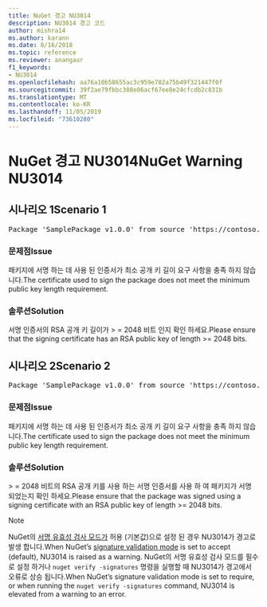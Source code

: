 ```yaml
---
title: NuGet 경고 NU3014
description: NU3014 경고 코드
author: mishra14
ms.author: karann
ms.date: 8/16/2018
ms.topic: reference
ms.reviewer: anangaur
f1_keywords:
- NU3014
ms.openlocfilehash: aa76a10b58655ac3c959e782a75b49f321447f0f
ms.sourcegitcommit: 39f2ae79fbbc308e06acf67ee8e24cfcdb2c831b
ms.translationtype: MT
ms.contentlocale: ko-KR
ms.lasthandoff: 11/05/2019
ms.locfileid: "73610280"
---
```

# <a name="nuget-warning-nu3014"></a><span data-ttu-id="adcf6-103">NuGet 경고 NU3014</span><span class="sxs-lookup"><span data-stu-id="adcf6-103">NuGet Warning NU3014</span></span>

## <a name="scenario-1"></a><span data-ttu-id="adcf6-104">시나리오 1</span><span class="sxs-lookup"><span data-stu-id="adcf6-104">Scenario 1</span></span>

<pre>Package 'SamplePackage v1.0.0' from source 'https://contoso.com/index.json': The signing certificate does not meet a minimum public key length requirement.</pre>

### <a name="issue"></a><span data-ttu-id="adcf6-105">문제점</span><span class="sxs-lookup"><span data-stu-id="adcf6-105">Issue</span></span>

<span data-ttu-id="adcf6-106">패키지에 서명 하는 데 사용 된 인증서가 최소 공개 키 길이 요구 사항을 충족 하지 않습니다.</span><span class="sxs-lookup"><span data-stu-id="adcf6-106">The certificate used to sign the package does not meet the minimum public key length requirement.</span></span>


### <a name="solution"></a><span data-ttu-id="adcf6-107">솔루션</span><span class="sxs-lookup"><span data-stu-id="adcf6-107">Solution</span></span>

<span data-ttu-id="adcf6-108">서명 인증서의 RSA 공개 키 길이가 > = 2048 비트 인지 확인 하세요.</span><span class="sxs-lookup"><span data-stu-id="adcf6-108">Please ensure that the signing certificate has an RSA public key of length >= 2048 bits.</span></span>



## <a name="scenario-2"></a><span data-ttu-id="adcf6-109">시나리오 2</span><span class="sxs-lookup"><span data-stu-id="adcf6-109">Scenario 2</span></span>

<pre>Package 'SamplePackage v1.0.0' from source 'https://contoso.com/index.json': The primary signature's certificate does not meet a minimum public key length requirement.</pre>

### <a name="issue"></a><span data-ttu-id="adcf6-110">문제점</span><span class="sxs-lookup"><span data-stu-id="adcf6-110">Issue</span></span>

<span data-ttu-id="adcf6-111">패키지에 서명 하는 데 사용 된 인증서가 최소 공개 키 길이 요구 사항을 충족 하지 않습니다.</span><span class="sxs-lookup"><span data-stu-id="adcf6-111">The certificate used to sign the package does not meet the minimum public key length requirement.</span></span>


### <a name="solution"></a><span data-ttu-id="adcf6-112">솔루션</span><span class="sxs-lookup"><span data-stu-id="adcf6-112">Solution</span></span>

<span data-ttu-id="adcf6-113">> = 2048 비트의 RSA 공개 키를 사용 하는 서명 인증서를 사용 하 여 패키지가 서명 되었는지 확인 하세요.</span><span class="sxs-lookup"><span data-stu-id="adcf6-113">Please ensure that the package was signed using a signing certificate with an RSA public key of length >= 2048 bits.</span></span>


> [!Note]
> <span data-ttu-id="adcf6-114">NuGet의 [서명 유효성 검사 모드가](https://docs.microsoft.com/nuget/consume-packages/installing-signed-packages#configure-package-signature-requirements) 허용 (기본값)으로 설정 된 경우 NU3014가 경고로 발생 합니다.</span><span class="sxs-lookup"><span data-stu-id="adcf6-114">When NuGet’s [signature validation mode](https://docs.microsoft.com/nuget/consume-packages/installing-signed-packages#configure-package-signature-requirements) is set to accept (default), NU3014 is raised as a warning.</span></span> <span data-ttu-id="adcf6-115">NuGet의 서명 유효성 검사 모드를 필수로 설정 하거나 `nuget verify -signatures` 명령을 실행할 때 NU3014가 경고에서 오류로 상승 됩니다.</span><span class="sxs-lookup"><span data-stu-id="adcf6-115">When NuGet’s signature validation mode is set to require, or when running the `nuget verify -signatures` command, NU3014 is elevated from a warning to an error.</span></span> 
